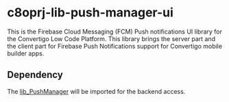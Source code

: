 # c8oprj-lib-push-manager-ui
This is the Firebase Cloud Messaging (FCM) Push notifications UI library for the Convertigo Low Code Platform. This library brings the server part and the client part for Firebase Push Notifications support for Convertigo mobile builder apps. 

## Dependency
The [lib_PushManager](/convertigo/c8oprj-lib-push-manager) will be imported for the backend access.